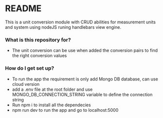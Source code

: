 # README #

This is a unit conversion module with CRUD abilities for measurement units and system using nodeJS runing handlebars view engine.

### What is this repository for? ###

* The unit conversion can be use when added the conversion pairs to find the right conversion values 

### How do I get set up? ###

* To run the app the requirement is only add Mongo DB database, can use cloud version
* add a .env file at the root folder and use MONGO_DB_CONNECTION_STRING variable to define the connection string 
* Run npm i to install all the dependecies
* npm run dev to run the app and go to localhost:5000